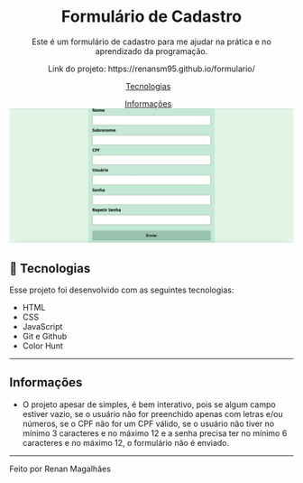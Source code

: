 <h1 align="center"> Formulário de Cadastro </h1>

<p align="center">
Este é um formulário de cadastro para me ajudar na prática e no aprendizado da programação. 
</p>
<p align="center">Link do projeto: https://renansm95.github.io/formulario/</p>

<p align="center">
  <a href="#-tecnologias">Tecnologias</a>&nbsp;&nbsp;&nbsp;
<p align="center">
  <a href="#-tecnologias">Informações</a>&nbsp;&nbsp;&nbsp;
<br>

<img width="1440" alt="Captura de Tela 2023-06-22 às 18 52 07" src="./assets/img/formulario.png">

## 🚀 Tecnologias

Esse projeto foi desenvolvido com as seguintes tecnologias:

- HTML
- CSS
- JavaScript
- Git e Github
- Color Hunt

---

## Informações

- O projeto apesar de simples, é bem interativo, pois se algum campo estiver vazio, se o usuário não for preenchido apenas com letras e/ou números, se o CPF não for um CPF válido, se o usuário não tiver no mínimo 3 caracteres e no máximo 12 e a senha precisa ter no mínimo 6 caracteres e no máximo 12, o formulário não é enviado.

---

Feito por Renan Magalhães
